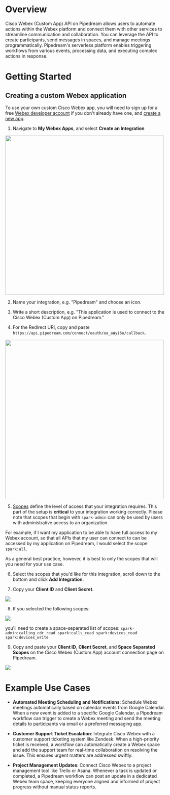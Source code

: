 # Overview

Cisco Webex (Custom App) API on Pipedream allows users to automate actions within the Webex platform and connect them with other services to streamline communication and collaboration. You can leverage the API to create participants, send messages in spaces, and manage meetings programmatically. Pipedream's serverless platform enables triggering workflows from various events, processing data, and executing complex actions in response.

# Getting Started

## Creating a custom Webex application
To use your own custom Cisco Webex app, you will need to sign up for a free [Webex developer account](https://developer.webex.com/signup) if you don't already have one, and [create a new app](https://developer.webex.com/my-apps/new).

1. Navigate to **My Webex Apps**, and select **Create an Integration**
<img src="https://res.cloudinary.com/dpenc2lit/image/upload/v1703182776/Screenshot_2023-12-21_at_9.48.58_AM_sqdtmf.png" width=500 />

2. Name your integration, e.g. "Pipedream" and choose an icon.

3. Write a short description, e.g. "This application is used to connect to the Cisco Webex (Custom App) on Pipedream."

4. For the Redirect URI, copy and paste `https://api.pipedream.com/connect/oauth/oa_aWyi6o/callback`.

<img src="https://res.cloudinary.com/dpenc2lit/image/upload/v1703182776/Screenshot_2023-12-21_at_9.51.45_AM_o20sqj.png" width=500 />

5. [Scopes](https://developer.webex.com/docs/integrations#scopes) define the level of access that your integration requires. This part of the setup is **critical** to your integration working correctly. Please note that scopes that begin with `spark-admin` can only be used by users with administrative access to an organization.

For example, if I want my application to be able to have full access to my Webex account, so that all APIs that my user can connect to can be accessed by my application on Pipedream, I would select the scope `spark:all`. 

As a general best practice, however, it is best to only the scopes that will you need for your use case. 

6. Select the scopes that you'd like for this integration, scroll down to the bottom and click **Add Integration**.

7. Copy your **Client ID** and **Client Secret**.

<img src="https://res.cloudinary.com/dpenc2lit/image/upload/v1703182775/Screenshot_2023-12-21_at_10.06.39_AM_luxsjs.png" />

8. If you selected the following scopes: 

<img src="https://res.cloudinary.com/dpenc2lit/image/upload/v1703182776/Screenshot_2023-12-21_at_10.02.49_AM_wou8ns.png">

you'll need to create a space-separated list of scopes: 
`spark-admin:calling_cdr_read spark:calls_read spark:devices_read spark:devices_write`

9. Copy and paste your **Client ID**, **Client Secret**, and **Space Separated Scopes** on the Cisco Webex (Custom App) account connection page on Pipedream. 

<img src="https://res.cloudinary.com/dpenc2lit/image/upload/v1703183779/Screenshot_2023-12-21_at_10.35.53_AM_qqz0wh.png" />

# Example Use Cases

- **Automated Meeting Scheduling and Notifications**: Schedule Webex meetings automatically based on calendar events from Google Calendar. When a new event is added to a specific Google Calendar, a Pipedream workflow can trigger to create a Webex meeting and send the meeting details to participants via email or a preferred messaging app.

- **Customer Support Ticket Escalation**: Integrate Cisco Webex with a customer support ticketing system like Zendesk. When a high-priority ticket is received, a workflow can automatically create a Webex space and add the support team for real-time collaboration on resolving the issue. This ensures urgent matters are addressed swiftly.

- **Project Management Updates**: Connect Cisco Webex to a project management tool like Trello or Asana. Whenever a task is updated or completed, a Pipedream workflow can post an update in a dedicated Webex team space, keeping everyone aligned and informed of project progress without manual status reports.
